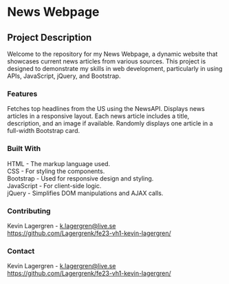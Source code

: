 # News Webpage
## Project Description
Welcome to the repository for my News Webpage, a dynamic website that showcases current news articles from various sources. This project is designed to demonstrate my skills in web development, particularly in using APIs, JavaScript, jQuery, and Bootstrap.


### Features
Fetches top headlines from the US using the NewsAPI.
Displays news articles in a responsive layout.
Each news article includes a title, description, and an image if available.
Randomly displays one article in a full-width Bootstrap card.

### Built With
HTML - The markup language used.  
CSS - For styling the components.  
Bootstrap - Used for responsive design and styling.  
JavaScript - For client-side logic.  
jQuery - Simplifies DOM manipulations and AJAX calls.  

### Contributing
Kevin Lagergren - k.lagergren@live.se  
https://github.com/Lagergrenk/fe23-vh1-kevin-lagergren/


### Contact 
Kevin Lagergren - k.lagergren@live.se  
https://github.com/Lagergrenk/fe23-vh1-kevin-lagergren/
